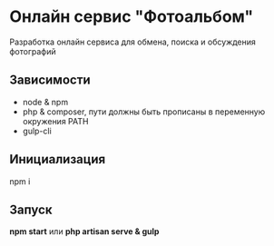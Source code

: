 # Онлайн сервис "Фотоальбом"
Разработка онлайн сервиса для обмена, поиска и обсуждения фотографий

## Зависимости
- node & npm
- php & composer, пути должны быть прописаны в переменную окружения PATH
- gulp-cli

## Инициализация
npm i

## Запуск
**npm start** или **php artisan serve & gulp**
